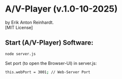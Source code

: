 # A/V-Player (v.1.0-10-2025)

by Erik Anton Reinhardt.<br>
[MIT License]

## Start (A/V-Player) Software:

```bash
node server.js
```

Set port (to open the Browser-UI) in server.js:

```bash
this.webPort = 3001; // Web-Server Port
```
